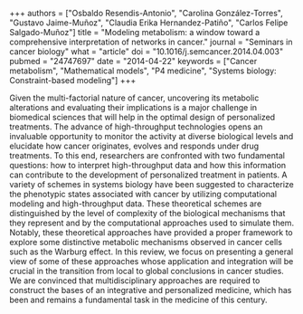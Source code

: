 +++
authors = ["Osbaldo Resendis-Antonio", "Carolina González-Torres", "Gustavo Jaime-Muñoz", "Claudia Erika Hernandez-Patiño", "Carlos Felipe Salgado-Muñoz"]
title = "Modeling metabolism: a window toward a comprehensive interpretation of networks in cancer."
journal = "Seminars in cancer biology"
what = "article"
doi = "10.1016/j.semcancer.2014.04.003"
pubmed = "24747697"
date = "2014-04-22"
keywords = ["Cancer metabolism", "Mathematical models", "P4 medicine", "Systems biology: Constraint-based modeling"]
+++

Given the multi-factorial nature of cancer, uncovering its metabolic alterations and evaluating their implications is a major challenge in biomedical sciences that will help in the optimal design of personalized treatments. The advance of high-throughput technologies opens an invaluable opportunity to monitor the activity at diverse biological levels and elucidate how cancer originates, evolves and responds under drug treatments. To this end, researchers are confronted with two fundamental questions: how to interpret high-throughput data and how this information can contribute to the development of personalized treatment in patients. A variety of schemes in systems biology have been suggested to characterize the phenotypic states associated with cancer by utilizing computational modeling and high-throughput data. These theoretical schemes are distinguished by the level of complexity of the biological mechanisms that they represent and by the computational approaches used to simulate them. Notably, these theoretical approaches have provided a proper framework to explore some distinctive metabolic mechanisms observed in cancer cells such as the Warburg effect. In this review, we focus on presenting a general view of some of these approaches whose application and integration will be crucial in the transition from local to global conclusions in cancer studies. We are convinced that multidisciplinary approaches are required to construct the bases of an integrative and personalized medicine, which has been and remains a fundamental task in the medicine of this century.